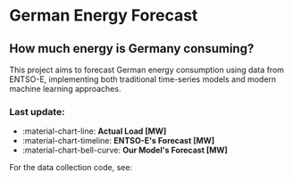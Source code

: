 # German Energy Forecast

## How much energy is Germany consuming?

This project aims to forecast German energy consumption using data from ENTSO-E, implementing both traditional time-series models and modern machine learning approaches.

### Last update: <span id="last-update"></span>

<div class="grid cards" markdown>

- :material-chart-line: **Actual Load [MW]**
- :material-chart-timeline: **ENTSO-E's Forecast [MW]**
- :material-chart-bell-curve: **Our Model's Forecast [MW]**

</div>

For the data collection code, see:
